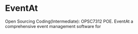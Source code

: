 # EventAt
Open Sourcing Coding(Intermediate): OPSC7312 POE. EventAt a comprehensive event management software for 
